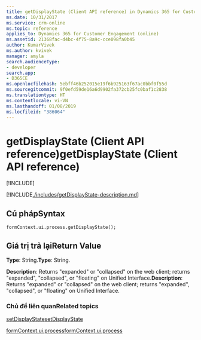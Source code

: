 ```yaml
---
title: getDisplayState (Client API reference) in Dynamics 365 for Customer Engagement| MicrosoftDocs
ms.date: 10/31/2017
ms.service: crm-online
ms.topic: reference
applies_to: Dynamics 365 for Customer Engagement (online)
ms.assetid: 21368fac-d4bc-4f75-8a9c-cce098fa0b45
author: KumarVivek
ms.author: kvivek
manager: amyla
search.audienceType:
- developer
search.app:
- D365CE
ms.openlocfilehash: 5ebff46b252015e19f6b925163f67ac0bbf0f55d
ms.sourcegitcommit: 9f0efd59de16a6d9902fa372cb25fc0baf1c2838
ms.translationtype: HT
ms.contentlocale: vi-VN
ms.lasthandoff: 01/08/2019
ms.locfileid: "386064"
---
```

# <a name="getdisplaystate-client-api-reference"></a><span data-ttu-id="0f07b-102">getDisplayState (Client API reference)</span><span class="sxs-lookup"><span data-stu-id="0f07b-102">getDisplayState (Client API reference)</span></span>

[!INCLUDE[](../../../../includes/cc_applies_to_update_9_0_0.md)]

[!INCLUDE[./includes/getDisplayState-description.md](./includes/getDisplayState-description.md)]

## <a name="syntax"></a><span data-ttu-id="0f07b-103">Cú pháp</span><span class="sxs-lookup"><span data-stu-id="0f07b-103">Syntax</span></span>

`formContext.ui.process.getDisplayState();`

## <a name="return-value"></a><span data-ttu-id="0f07b-104">Giá trị trả lại</span><span class="sxs-lookup"><span data-stu-id="0f07b-104">Return Value</span></span>

<span data-ttu-id="0f07b-105">**Type**: String.</span><span class="sxs-lookup"><span data-stu-id="0f07b-105">**Type**: String.</span></span>

<span data-ttu-id="0f07b-106">**Description**: Returns "expanded" or "collapsed" on the web client; returns "expanded", "collapsed", or "floating" on Unified Interface.</span><span class="sxs-lookup"><span data-stu-id="0f07b-106">**Description**: Returns "expanded" or "collapsed" on the web client; returns "expanded", "collapsed", or "floating" on Unified Interface.</span></span>

### <a name="related-topics"></a><span data-ttu-id="0f07b-107">Chủ đề liên quan</span><span class="sxs-lookup"><span data-stu-id="0f07b-107">Related topics</span></span>

[<span data-ttu-id="0f07b-108">setDisplayState</span><span class="sxs-lookup"><span data-stu-id="0f07b-108">setDisplayState</span></span>](setDisplayState.md)

[<span data-ttu-id="0f07b-109">formContext.ui.process</span><span class="sxs-lookup"><span data-stu-id="0f07b-109">formContext.ui.process</span></span>](../formContext-ui-process.md)



